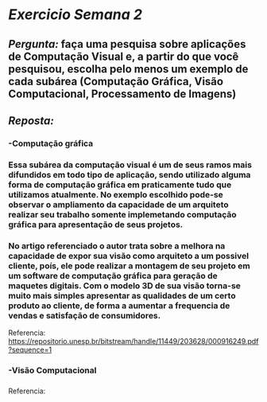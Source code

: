 # *Exercicio Semana 2*

## *Pergunta:*   faça uma pesquisa sobre aplicações de Computação Visual e, a partir do que você pesquisou, escolha pelo menos um exemplo de cada subárea (Computação Gráfica, Visão Computacional, Processamento de Imagens)

## *Reposta:*    

### -Computação gráfica
###   Essa subárea da computação visual é um de seus ramos mais difundidos em todo tipo de aplicação, sendo utilizado alguma forma de computação gráfica em praticamente tudo que utilizamos atualmente. No exemplo escolhido pode-se observar o ampliamento da capacidade de um arquiteto realizar seu trabalho somente implemetando computação gráfica para apresentação de seus projetos. 
###   No artigo referenciado o autor trata sobre a melhora na capacidade de expor sua visão como arquiteto a um possivel cliente, poís, ele pode realizar a montagem de seu projeto em um software de computação gráfica para geração de maquetes digitais. Com o modelo 3D de sua visão torna-se muito mais simples apresentar as qualidades de um certo produto ao cliente, de forma a aumentar a frequencia de vendas e satisfação de consumidores. 

Referencia: https://repositorio.unesp.br/bitstream/handle/11449/203628/000916249.pdf?sequence=1

### -Visão Computacional
###   

Referencia: 
